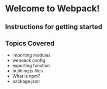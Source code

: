 # Welcome to Webpack!

## Instructions for getting started


## Topics Covered
- importing modules
- weboack config
- exporting function
- building js files 
- What is npm?
- package.json
